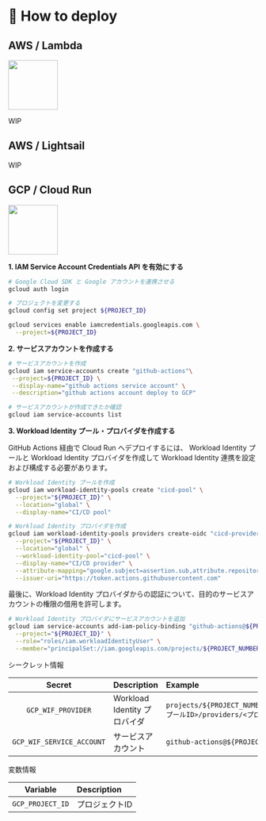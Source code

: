 # 🚀 How to deploy
## AWS / Lambda
<img src="https://d2908q01vomqb2.cloudfront.net/1b6453892473a467d07372d45eb05abc2031647a/2023/02/23/lambda_service.png" height="100">

WIP


## AWS / Lightsail
WIP


## GCP / Cloud Run

<img src="https://storage.googleapis.com/gweb-cloudblog-publish/images/Cloud_Run.max-2600x2600.jpg" height="100">

**1. IAM Service Account Credentials API を有効にする**
```bash
# Google Cloud SDK と Google アカウントを連携させる
gcloud auth login

# プロジェクトを変更する
gcloud config set project ${PROJECT_ID}

gcloud services enable iamcredentials.googleapis.com \
  --project=${PROJECT_ID}
```

**2. サービスアカウントを作成する**
```bash
# サービスアカウントを作成
gcloud iam service-accounts create "github-actions"\
 --project=${PROJECT_ID} \
 --display-name="github actions service account" \
 --description="github actions account deploy to GCP"

# サービスアカウントが作成できたか確認
gcloud iam service-accounts list
```

**3. Workload Identity プール・プロバイダを作成する**

GitHub Actions 経由で Cloud Run へデプロイするには、 Workload Identity プールと Workload Identity プロバイダを作成して Workload Identity 連携を設定および構成する必要があります。
```bash
# Workload Identity プールを作成
gcloud iam workload-identity-pools create "cicd-pool" \
  --project="${PROJECT_ID}" \
  --location="global" \
  --display-name="CI/CD pool"

# Workload Identity プロバイダを作成
gcloud iam workload-identity-pools providers create-oidc "cicd-provider" \
  --project="${PROJECT_ID}" \
  --location="global" \
  --workload-identity-pool="cicd-pool" \
  --display-name="CI/CD provider" \
  --attribute-mapping="google.subject=assertion.sub,attribute.repository=assertion.repository,attribute.actor=assertion.actor" \
  --issuer-uri="https://token.actions.githubusercontent.com"
```

最後に、Workload Identity プロバイダからの認証について、目的のサービスアカウントの権限の借用を許可します。
```bash
# Workload Identity プロバイダにサービスアカウントを追加
gcloud iam service-accounts add-iam-policy-binding "github-actions@${PROJECT_ID}.iam.gserviceaccount.com" \
  --project="${PROJECT_ID}" \
  --role="roles/iam.workloadIdentityUser" \
  --member="principalSet://iam.googleapis.com/projects/${PROJECT_NUMBER}/locations/global/workloadIdentityPools/cicd-pool/attribute.repository/taiyou24/clean-architecture"
```

シークレット情報

| Secret | Description | Example |
|:------:|:------------|:--------|
| `GCP_WIF_PROVIDER` | Workload Identity プロバイダ | `projects/${PROJECT_NUMBER}/locations/global/workloadIdentityPools/<プールID>/providers/<プロバイダID>` |
| `GCP_WIF_SERVICE_ACCOUNT` | サービスアカウント | `github-actions@${PROJECT_ID}.iam.gserviceaccount.com` |

変数情報

| Variable | Description |
|:--------:|:------------|
| `GCP_PROJECT_ID` | プロジェクトID |

